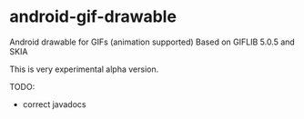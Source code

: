 android-gif-drawable
====================

Android drawable for GIFs (animation supported)
Based on GIFLIB 5.0.5 and SKIA

This is very experimental alpha version.

TODO:

+ correct javadocs
